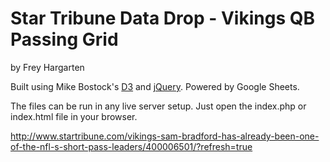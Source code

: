 Star Tribune Data Drop - Vikings QB Passing Grid
================

by Frey Hargarten

Built using Mike Bostock's [D3](https://github.com/mbostock/d3) and [jQuery](https://github.com/jquery/jquery). Powered by Google Sheets.

The files can be run in any live server setup. Just open the index.php or index.html file in your browser.

http://www.startribune.com/vikings-sam-bradford-has-already-been-one-of-the-nfl-s-short-pass-leaders/400006501/?refresh=true